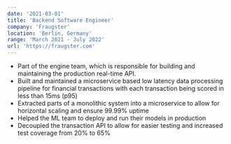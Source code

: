 ```yaml
---
date: '2021-03-01'
title: 'Backend Software Engineer'
company: 'Fraugster'
location: 'Berlin, Germany'
range: 'March 2021 - July 2022'
url: 'https://fraugster.com'
---
```


- Part of the engine team, which is responsible for building and maintaining the production real-time API.
- Built and maintained a microservice based low latency data processing pipeline for financial transactions with each transaction being scored in less than 15ms (p95)
- Extracted parts of a monolithic system into a microservice to allow for horizontal scaling and ensure 99.99% uptime
- Helped the ML team to deploy and run their models in production
- Decoupled the transaction API to allow for easier testing and increased test coverage from 20% to 65%
